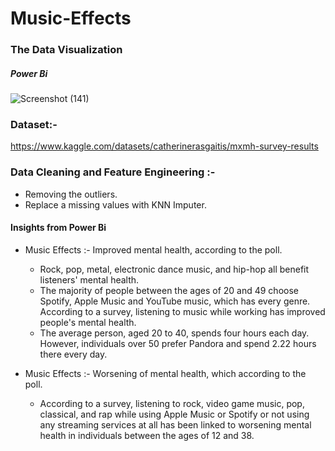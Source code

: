 # Music-Effects

### The Data Visualization
##### Power Bi

![Screenshot (141)](https://user-images.githubusercontent.com/80893814/218673658-ab6b7394-69e9-4490-8d47-319a095a3bdc.png)


### Dataset:-
https://www.kaggle.com/datasets/catherinerasgaitis/mxmh-survey-results


### Data Cleaning and Feature Engineering :- 
- Removing the outliers.
- Replace a missing values with KNN Imputer.


#### Insights from Power Bi
- Music Effects :- Improved mental health, according to the poll.
  - Rock, pop, metal, electronic dance music, and hip-hop all benefit listeners' mental health.
  - The majority of people between the ages of 20 and 49 choose Spotify, Apple Music and YouTube music, which has every genre. According to a survey, listening to music while working has improved people's mental health.
  - The average person, aged 20 to 40, spends four hours each day. However, individuals over 50 prefer Pandora and spend 2.22 hours there every day.
 
- Music Effects :- Worsening of mental health, which according to the poll.
  - According to a survey, listening to rock, video game music, pop, classical, and rap while using Apple Music or Spotify or not using any streaming services at all has been linked to worsening mental health in individuals between the ages of 12 and 38.
  


